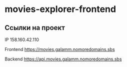 # movies-explorer-frontend

## Ссылки на проект

IP 158.160.42.110

Frontend https://movies.galamm.nomoredomains.sbs

Backend https://api.movies.galamm.nomoredomains.sbs
